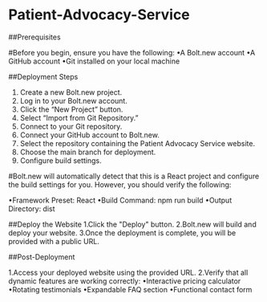 # Patient-Advocacy-Service
##Prerequisites

#Before you begin, ensure you have the following:
•A Bolt.new account
•A GitHub account
•Git installed on your local machine

##Deployment Steps

1. Create a new Bolt.new project.
2. Log in to your Bolt.new account.
3. Click the “New Project” button.
4. Select “Import from Git Repository.”
5. Connect to your Git repository.
6. Connect your GitHub account to Bolt.new.
7. Select the repository containing the Patient Advocacy Service website.
8. Choose the main branch for deployment.
9. Configure build settings.

#Bolt.new will automatically detect that this is a React project and configure the build settings for you. However, you should verify the following:

•Framework Preset: React
•Build Command: npm run build
•Output Directory: dist

##Deploy the Website
1.Click the "Deploy" button.
2.Bolt.new will build and deploy your website.
3.Once the deployment is complete, you will be provided with a public URL.

##Post-Deployment

1.Access your deployed website using the provided URL.
2.Verify that all dynamic features are working correctly:
•Interactive pricing calculator
•Rotating testimonials
•Expandable FAQ section
•Functional contact form
